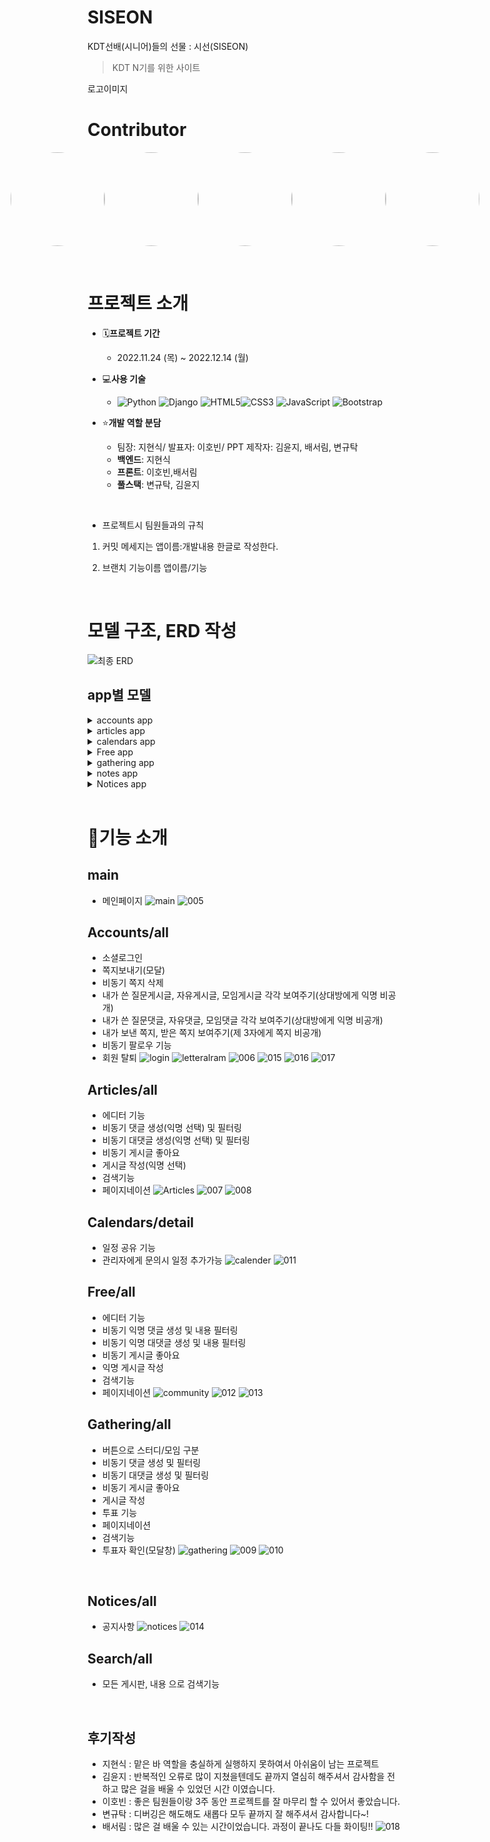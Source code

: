 # SISEON
KDT선배(시니어)들의 선물 : 시선(SISEON)

> KDT N기를 위한 사이트

로고이미지

# Contributor

<div style="display:flex; justify-content:center;">
<a href="https://github.com/YoonDii"><img src="https://avatars.githubusercontent.com/u/108647861?v=4" style="border-radius:50%;" width="150" height="150"/></a>
<a href="https://github.com/HYUNSIK-JI"><img src="https://avatars.githubusercontent.com/u/59475851?v=4" style="border-radius:50%;" width="150" height="150"/></a>
<a href="https://github.com/kleenex1"><img src="https://avatars.githubusercontent.com/u/101690522?v=4" style="border-radius:50%;" width="150" height="150"/></a>
<a href="https://github.com/hobin49"><img src="https://avatars.githubusercontent.com/u/67423191?v=4" style="border-radius:50%;" width="150" height="150"/></a>
<a href="https://github.com/baeseorim"><img src="https://avatars.githubusercontent.com/u/108659274?v=4" style="border-radius:50%;" width="150" height="150"/></a>
</div>


&nbsp;

# 프로젝트 소개

- 🗓**프로젝트 기간**
  - 2022.11.24 (목) ~ 2022.12.14 (월)
- 💻**사용 기술**
  - ![Python](https://img.shields.io/badge/python-3670A0?style=for-the-badge&logo=python&logoColor=ffdd54) ![Django](https://img.shields.io/badge/django-%23092E20.svg?style=for-the-badge&logo=django&logoColor=white) ![HTML5](https://img.shields.io/badge/html5-%23E34F26.svg?style=for-the-badge&logo=html5&logoColor=white)![CSS3](https://img.shields.io/badge/css3-%231572B6.svg?style=for-the-badge&logo=css3&logoColor=white) ![JavaScript](https://img.shields.io/badge/javascript-%23323330.svg?style=for-the-badge&logo=javascript&logoColor=%23F7DF1E) ![Bootstrap](https://img.shields.io/badge/bootstrap-%23563D7C.svg?style=for-the-badge&logo=bootstrap&logoColor=white)

- ⭐**개발 역할 분담**
  - 팀장: 지현식/ 발표자: 이호빈/ PPT 제작자: 김윤지, 배서림, 변규탁
  - **백엔드**: 지현식
  - **프론트**: 이호빈,배서림
  - **풀스택**: 변규탁, 김윤지

&nbsp;
- 프로젝트시 팀원들과의 규칙
1. 커밋 메세지는 앱이름:개발내용  한글로 작성한다.

2. 브랜치 기능이름 앱이름/기능

&nbsp;

# 모델 구조, ERD 작성
![최종 ERD](./screen/model.png)

## app별 모델

<details>
<summary>accounts app</summary>

**class User:**
 - nickname = models.CharField(max_length=20, unique=True)
 - github_id = models.CharField(max_length=50, blank=True, null=True)
 - profile_url = models.CharField(max_length=50, blank=True, null=True)
 - image = ProcessedImageField(upload_to="media/",blank=True,processors=[ResizeToFill(100, 100)],format="JPEG",options={"quality": 80},)
 - is_social_account = models.BooleanField(default=False)
 - social_id = models.CharField(null=True, blank=True, max_length=100)
 - token = models.CharField(max_length=150, null=True, blank=True)
 - service_name = models.CharField(null=True, max_length=20)
 - social_profile_picture = models.CharField(null=True, blank=True, max_length=150)
 - introduce = models.CharField(max_length=50, blank=True, null=True)
 - notice = models.BooleanField(default=False)
 - followings = models.ManyToManyField("self", symmetrical=False, related_name="followers")

**class Notification:**
 - message = models.CharField(max_length=100)
 - check = models.BooleanField(default=False)
 - user = models.ForeignKey(AUTH_USER_MODEL, on_delete=models.CASCADE)
 - category = models.CharField(max_length=10)
 - nid = models.IntegerField(default=0)

</details>

<details>
<summary>articles app</summary>

**class Keyboard:**
 - check = models.BooleanField(default=False)
 - title = models.CharField(max_length=50, verbose_name="Title")
 - category_position = [(None, "질문유형을 선택해주세요."), ("CS", "CS"), ("알고리즘", "알고리즘"), ("진로", "진로"), ("오류", "오류"),("기타", "기타"),]
 - category = models.CharField(max_length=50, choices=category_position, default="질문유형을 선택해주세요.")
 - create_at = models.DateTimeField(auto_now_add=True)
 - updated_at = models.DateTimeField(auto_now=True)
 - content = MDTextField()
 - user = models.ForeignKey(settings.AUTH_USER_MODEL,on_delete=models.CASCADE,)
 - like_users = models.ManyToManyField(settings.AUTH_USER_MODEL, related_name="like_articles")
 - unname = models.BooleanField(default=False)
 - hits = models.PositiveIntegerField(default=0, verbose_name="조회수")
 - q = models.CharField(max_length=50, default="질문")

**class Comment:**
 - content = models.TextField()
 - articles = models.ForeignKey(Articles, on_delete=models.CASCADE, related_name="comment_user")
 - updated_at = models.DateTimeField(auto_now=True)
 - user = models.ForeignKey(settings.AUTH_USER_MODEL, on_delete=models.CASCADE)
 - unname = models.BooleanField(default=False)

**class Photo:**
  - article = models.ForeignKey(Articles, on_delete=models.CASCADE)
  - image = models.ImageField(upload_to="images/", blank=True)

**class Recomment:**
 - class ReComment2(models.Model):
 - comment = models.ForeignKey(Comment, on_delete=models.CASCADE, related_name="article_comment_user")
 - user = models.ForeignKey(settings.AUTH_USER_MODEL, on_delete=models.CASCADE)
 - body = models.CharField("답글", max_length=200)
 - updated_at = models.DateTimeField(auto_now=True)
 - unname = models.BooleanField(default=False)
</details>

<details>
<summary>calendars app</summary>

**class Reviews:**
- title = models.CharField(max_length=200)
- description = models.TextField()
- start_time = models.DateTimeField()
- end_time = models.DateTimeField()
- @property
    def get_html_url(self):
        url = reverse('calendars:event_detail', args=(self.id,))
        return f'<a href="{url}"> {self.title} </a>'
</details>

<details>
<summary>Free app</summary>

**class Trades:**
 - check = models.BooleanField(default=False)
 - title = models.CharField(max_length=50)
 - create_at = models.DateTimeField(auto_now_add=True)
 - updated_at = models.DateTimeField(auto_now=True)
 - content = MDTextField()
 - user = models.ForeignKey(settings.AUTH_USER_MODEL,on_delete=models.CASCADE,)
 - like_free = models.ManyToManyField(settings.AUTH_USER_MODEL, related_name="like_free")
 - hits = models.PositiveIntegerField(default=0, verbose_name="조회수")
 - q = models.CharField(max_length=5, default="자유")

**class Photo:**
  - free = models.ForeignKey(Free, on_delete=models.CASCADE)
  - image = models.ImageField(upload_to="images/", blank=True)

**class Comment:**
  - content = models.TextField()
  - free = models.ForeignKey(Free, on_delete=models.CASCADE, related_name="free_user")
  - updated_at = models.DateTimeField(auto_now=True)
  - user = models.ForeignKey(settings.AUTH_USER_MODEL, on_delete=models.CASCADE, related_name="free_com_user")
  - unname = models.BooleanField(default=True)
**class ReComment:**
 - comment = models.ForeignKey(Comment, on_delete=models.CASCADE, related_name="free_comment_user")
 - user = models.ForeignKey(settings.AUTH_USER_MODEL, on_delete=models.CASCADE)
 - body = models.CharField("답글", max_length=200)
 - updated_at = models.DateTimeField(auto_now=True)
 - unname = models.BooleanField(default=True)
</details>

<details>
<summary>gathering app</summary>

**class Trades:**
user = models.ForeignKey(AUTH_USER_MODEL, on_delete=models.CASCADE)
 - title = models.CharField(max_length=30)
 - content = models.TextField()
 - Moim = "모임"
 - Study = "스터디"
 - CATEGORIES = [(None, "모집유형을 선택해주세요."),(Moim, "모임"),(Study, "스터디"),]
 - category = models.CharField(choices=CATEGORIES, max_length=10, default="모집유형을 선택해주세요.")
 - created_at = models.DateTimeField(auto_now_add=True)
 - updated_at = models.DateTimeField(auto_now=True)
 - like_users = models.ManyToManyField(AUTH_USER_MODEL, related_name="like_gathering")
 - hits = models.PositiveIntegerField(default=0, verbose_name="조회수")
 - q = models.CharField(max_length=50, default="모임")
 - pub_date = models.DateTimeField(default=timezone.now)
 - active = models.BooleanField(default=True)
 
 - def user_can_vote(self, user):
    user_votes = user.vote_set.all()
    qs = user_votes.filter(gathering=self)
    if qs.exists():
      return False
    return True

  @property
- def get_vote_count(self):
      return self.vote_set.count()
- def get_result_dict(self):
    res = []
    dic = []
    cnt = 0
    for choice in self.choice_set.all():
        d = {}
        d["title"] = choice.choice_text
        d["num_votes"] = choice.get_vote_count
        d["pk"] = choice.pk
        if choice.vote_set.all():
            for i in choice.vote_set.all():
                print(cnt)
                d[str(cnt)] = i
                cnt += 1

                    
    if not self.get_vote_count:
        d["percentage"] = 0
    else:
        d["percentage"] = (choice.get_vote_count / self.get_vote_count) * 100

        res.append(d)
    dic.append(res)
    return res

    def get_result_first(self):
        result = []
        for choice in self.choice_set.all():
            d = {}
            d["title"] = choice.choice_text
            d["num_votes"] = choice.get_vote_count

            result.append(d)
        result = sorted(result, key=lambda x: x["num_votes"], reverse=True)
        max = result[0]["num_votes"]

        title = []
        for res in result:
            if res["num_votes"] == max:
                title.append(res["title"])

        return title

    def __str__(self):
        return self.title

**class GatheringsComment:**
 - user = models.ForeignKey(AUTH_USER_MODEL, on_delete=models.CASCADE)
 - gathering = models.ForeignKey(Gatherings, on_delete=models.CASCADE, related_name="gatheringcomments")
 - content = models.TextField()
 - created_at = models.DateTimeField(auto_now_add=True)
 - updated_at = models.DateTimeField(auto_now=True)

**class ReComment:**
 - comment = models.ForeignKey(GatheringsComment,on_delete=models.CASCADE,related_name="gatherings_comment_user",)
 - user = models.ForeignKey(AUTH_USER_MODEL, on_delete=models.CASCADE)
 - body = models.CharField("답글", max_length=200)
 - updated_at = models.DateTimeField(auto_now=True)

**class Choice:**
 - gathering = models.ForeignKey(Gatherings, on_delete=models.CASCADE)
 - choice_text = models.CharField(max_length=255)
 
  @property
  def get_vote_count(self):
      return self.vote_set.count()

  def __str__(self):
      return f"{self.gathering.title[:25]} - {self.choice_text[:25]}"
**class vote:**
  - user = models.ForeignKey(AUTH_USER_MODEL, on_delete=models.CASCADE)
  - gathering = models.ForeignKey(Gatherings, on_delete=models.CASCADE)
  - choice = models.ForeignKey(Choice, on_delete=models.CASCADE)

    def __str__(self):
        return f"{self.user.username}"
</details>

<details>
<summary>notes app</summary>

**class notes:**
  - from_user = models.ForeignKey(settings.AUTH_USER_MODEL, on_delete=models.CASCADE, related_name="user_from")
  - to_user = models.ForeignKey(settings.AUTH_USER_MODEL, on_delete=models.CASCADE, related_name="user_to")
  - title = models.CharField(max_length=30)
  - content = models.TextField()
  - created_at = models.DateTimeField(auto_now_add=True)
  - read = models.BooleanField(default=False)
  - important = models.BooleanField(default=False)
  - garbage = models.BooleanField(default=False)
</details>

<details>
<summary>Notices app</summary>

**class Notices:**
 - check = models.BooleanField(default=False)
 - title = models.CharField(max_length=50)
 - create_at = models.DateTimeField(auto_now_add=True)
 - updated_at = models.DateTimeField(auto_now=True)
 - content = MDTextField()
 - user = models.ForeignKey(settings.AUTH_USER_MODEL, on_delete=models.CASCADE, related_name="notices_user")
 - image = models.ImageField(upload_to="images/", blank=True)
 - hits = models.PositiveIntegerField(default=0, verbose_name="조회수")
</details>
&nbsp;&nbsp;

# 🧾기능 소개

## main
- 메인페이지
![main](./screen/main.gif)
![005](./screen/005.png)
## Accounts/all

- 소셜로그인
- 쪽지보내기(모달)
- 비동기 쪽지 삭제
- 내가 쓴 질문게시글, 자유게시글, 모임게시글 각각 보여주기(상대방에게 익명 비공개)
- 내가 쓴 질문댓글, 자유댓글, 모임댓글 각각 보여주기(상대방에게 익명 비공개)
- 내가 보낸 쪽지, 받은 쪽지 보여주기(제 3자에게 쪽지 비공개)
- 비동기 팔로우 기능
- 회원 탈퇴
![login](./screen/login.gif)
![letteralram](./screen/letteralram.gif)
![006](./screen/006.png)
![015](./screen/015.png)
![016](./screen/016.png)
![017](./screen/017.png)
&nbsp;

## Articles/all

- 에디터 기능
- 비동기 댓글 생성(익명 선택) 및 필터링
- 비동기 대댓글 생성(익명 선택) 및 필터링
- 비동기 게시글 좋아요
- 게시글 작성(익명 선택)
- 검색기능
- 페이지네이션
![Articles](./screen/Articles.gif)
![007](./screen/007.png)
![008](./screen/008.png)
&nbsp;

## Calendars/detail 

- 일정 공유 기능
- 관리자에게 문의시 일정 추가가능
![calender](./screen/calender.gif)
![011](./screen/011.png)
&nbsp;

## Free/all

- 에디터 기능
- 비동기 익명 댓글 생성 및 내용 필터링
- 비동기 익명 대댓글 생성 및 내용 필터링
- 비동기 게시글 좋아요
- 익명 게시글 작성
- 검색기능
- 페이지네이션
![community](./screen/community.gif)
![012](./screen/012.png)
![013](./screen/013.png)
&nbsp;

## Gathering/all

- 버튼으로 스터디/모임 구분
- 비동기 댓글 생성 및 필터링
- 비동기 대댓글 생성 및 필터링
- 비동기 게시글 좋아요
- 게시글 작성
- 투표 기능
- 페이지네이션
- 검색기능
- 투표자 확인(모달창)
![gathering](./screen/gathering.gif)
![009](./screen/009.png)
![010](./screen/010.png)

&nbsp;

## Notices/all

- 공지사항
  ![notices](./screen/notices.gif)
  ![014](./screen/014.png)
&nbsp;

## Search/all

- 모든 게시판, 내용 으로 검색기능

&nbsp;

## 후기작성
- 지현식 : 맡은 바 역할을 충실하게 실행하지 못하여서 아쉬움이 남는 프로젝트
- 김윤지 : 반복적인 오류로 많이 지쳤을텐데도 끝까지 열심히 해주셔서 감사함을 전하고 많은 걸을 배울 수 있었던 시간 이였습니다.
- 이호빈 : 좋은 팀원들이랑 3주 동안 프로젝트를 잘 마무리 할 수 있어서 좋았습니다.
- 변규탁 : 디버깅은 해도해도 새롭다 모두 끝까지 잘 해주셔서 감사합니다~!
- 배서림 : 많은 걸 배울 수 있는 시간이었습니다. 과정이 끝나도 다들 화이팅!!
![018](./screen/018.png)